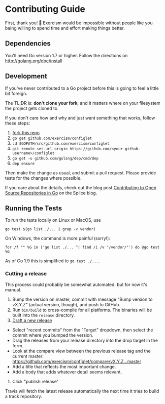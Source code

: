 # Contributing Guide

First, thank you! :tada:
Exercism would be impossible without people like you being willing to spend time and effort making things better.

## Dependencies

You'll need Go version 1.7 or higher. Follow the directions on http://golang.org/doc/install

## Development

If you've never contributed to a Go project before this is going to feel a little bit foreign.

The TL;DR is: **don't clone your fork**, and it matters where on your filesystem the project gets cloned to.

If you don't care how and why and just want something that works, follow these steps:

1. [fork this repo][fork]
1. `go get github.com/exercism/configlet`
1. `cd $GOPATH/src/github.com/exercism/configlet`
1. `git remote set-url origin https://github.com/<your-github-username>/configlet`
1. `go get -u github.com/golang/dep/cmd/dep`
1. `dep ensure`

Then make the change as usual, and submit a pull request. Please provide tests for the changes where possible.

If you care about the details, check out the blog post [Contributing to Open Source Repositories in Go][contrib-blog] on the Splice blog.

## Running the Tests

To run the tests locally on Linux or MacOS, use

```
go test $(go list ./... | grep -v vendor)
```

On Windows, the command is more painful (sorry!):

```
for /f "" %G in ('go list ./... ^| find /i /v "/vendor/"') do @go test %G
```

As of Go 1.9 this is simplified to `go test ./...`.

### Cutting a release

This process could probably be somewhat automated, but for now it's manual.

1. Bump the version on master, commit with message "Bump version to vX.Y.Z" (actual version, though), and push to GitHub.
1. Run `bin/build` to cross-compile for all platforms. The binaries will be built into the `release` directory.
1. [Draft a new release](https://github.com/exercism/configlet/releases/new)
  * Select "recent commits" from the "Target" dropdown, then select the commit where you bumped the version.
  * Drag the releases from your release directory into the drop target in the form.
  * Look at the compare view between the previous release tag and the current master:
    https://github.com/exercism/configlet/compare/vX.Y.Z...master
  * Add a title that reflects the most important change.
  * Add a body that adds whatever detail seems relevant.
1. Click "publish release"

Travis will fetch the latest release automatically the next time it tries to build a track repository.

[fork]: https://github.com/exercism/configlet/fork
[contrib-blog]: https://splice.com/blog/contributing-open-source-git-repositories-go/
